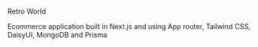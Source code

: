 Retro World

Ecommerce application built in Next.js and using App router, Tailwind CSS, DaisyUI, MongoDB and Prisma